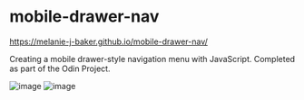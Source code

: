# mobile-drawer-nav

https://melanie-j-baker.github.io/mobile-drawer-nav/

Creating a mobile drawer-style navigation menu with JavaScript. Completed as part of the Odin Project.

![image](https://github.com/Melanie-J-Baker/mobile-drawer-nav/assets/104843873/9a9925e1-2f78-4fa8-ab44-5568d0e65b54)
![image](https://github.com/Melanie-J-Baker/mobile-drawer-nav/assets/104843873/3556a026-793a-46f4-afa4-961fb2a339ed)
